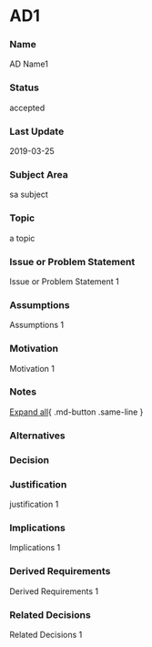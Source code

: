 

# AD1

### Name

AD Name1

### Status

accepted

### Last Update

2019-03-25

### Subject Area

sa subject

### Topic

a topic

### Issue or Problem Statement

Issue or Problem Statement 1

### Assumptions

Assumptions 1

### Motivation

Motivation 1

### Notes



[Expand all](#){ .md-button .same-line }

### Alternatives


    



### Decision



### Justification

justification 1

### Implications

Implications 1

### Derived Requirements

Derived Requirements 1

### Related Decisions

Related Decisions 1

